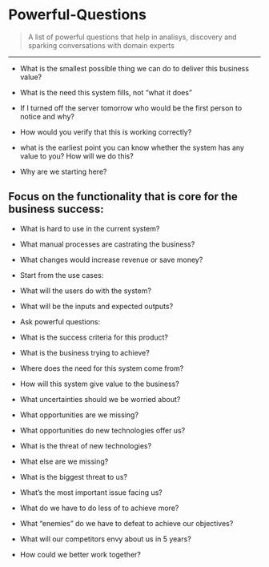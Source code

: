 # Powerful-Questions

> A list of powerful questions that help in analisys, discovery and sparking conversations with domain experts
---

- What is the smallest possible thing we can do to deliver this business value?

- What is the need this system fills, not “what it does”

- If I turned off the server tomorrow who would be the first person to notice and why?

- How would you verify that this is working correctly?

- what is the earliest point you can know whether the system has any value to you? How will we do this?

- Why are we starting here?

## Focus on the functionality that is core for the business success:

- What is hard to use in the current system?

- What manual processes are castrating the business?

- What changes would increase revenue or save money?

- Start from the use cases:

- What will the users do with the system?

- What will be the inputs and expected outputs?

- Ask powerful questions:

- What is the success criteria for this product?

- What is the business trying to achieve?

- Where does the need for this system come from?

- How will this system give value to the business?

- What uncertainties should we be worried about?

- What opportunities are we missing?

- What opportunities do new technologies offer us?

- What is the threat of new technologies?

- What else are we missing?

- What is the biggest threat to us?

- What’s the most important issue facing us?

- What do we have to do less of to achieve more?

- What “enemies” do we have to defeat to achieve our objectives?

- What will our competitors envy about us in 5 years?

- How could we better work together?
